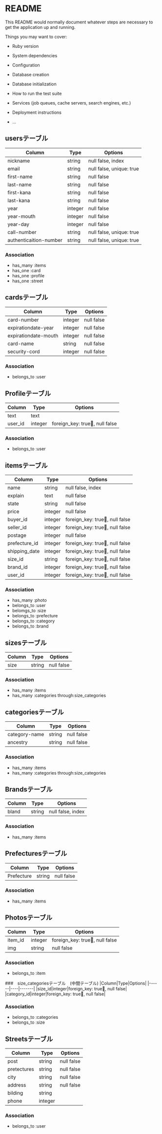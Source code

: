 # README

This README would normally document whatever steps are necessary to get the
application up and running.

Things you may want to cover:

* Ruby version

* System dependencies

* Configuration

* Database creation

* Database initialization

* How to run the test suite

* Services (job queues, cache servers, search engines, etc.)

* Deployment instructions

* ...

## usersテーブル

|Column|Type|Options|
|------|----|-------|
|nickname|string|null false, index|　ニックネーム
|email|string|null false, unique: true|　メールアドレス
|first-name|string|null false|　全角苗字
|last-name|string|null false|　全角名前
|first-kana|string|null false|　苗字カタカナ
|last-kana|string|null false|　名前カタカナ
|year|integer|null false|　年
|year-mouth|integer|null false|　月
|year-day|integer|null false|　日
|call-number|string|null false, unique: true|　電話番号
|authenticaition-number|string|null false, unique: true| 認証番号

### Association
- has_many :items
- has_one :card
- has_one :profile
- has_one :street


## cardsテーブル
|Column|Type|Options|
|------|----|-------|
|card-number|integer|null false|　カード番号
|expirationdate-year|integer|null false|　カード年
|expirationdate-mouth|integer|null false|　カード月
|card-name|string|null false| カード名前
|security-cord|integer|null false|　セキュリティーコード

### Association
- belongs_to :user

## Profileテーブル
|Column|Type|Options|
|------|----|-------|
|text|text||　プロフィール紹介文
|user_id|integer|foreign_key: true, null false|

### Association
- belongs_to :user


## itemsテーブル
|Column|Type|Options|
|------|----|-------|
|name|string|null false, index|　商品名
|explain|text|null false|　商品説明
|state|string|null false|　商品状態
|price|integer|null false|　商品価格
|buyer_id|integer|foreign_key: true, null false|
|seller_id|integer|foreign_key: true, null false|
|postage|integer|null false|　送料負担者
|prefecture_id|integer|foreign_key: true, null false|
|shipping_date|integer|foreign_key: true, null false|
|size_id|string|foreign_key: true, null false|
|brand_id|integer|foreign_key: true, null false|
|user_id|integer|foreign_key: true, null false|

### Association
- has_many :photo
- belongs_to :user
- belomgs_to :size
- belongs_to :prefecture
- belongs_to :category
- belongs_to :brand


## sizesテーブル
|Column|Type|Options|
|------|----|-------|
|size|string|null false|　サイズ

### Association
- has_many :items
- has_many :categories through:size_categories


## categoriesテーブル
|Column|Type|Options|
|------|----|-------|
|category-name|string|null false|　カテゴリー名前
|ancestry|string|null false| アンセストリー

### Association
- has_many :items
- has_many :categories through:size_categories


## Brandsテーブル
|Column|Type|Options|
|------|----|-------|
|bland|string|null false, index|　ブランド名

### Association
- has_many :items

## Prefecturesテーブル
|Column|Type|Options|
|------|----|-------|
|Prefecture|string|null false|　商品の都道府県

### Association
- has_many :items


## Photosテーブル
|Column|Type|Options|
|------|----|-------|
|item_id|integer|foreign_key: true, null false|
|img|string|null false|　画像

### Association
- belongs_to :item

###　size_categoriesテーブル　(中間テーブル)
|Column|Type|Options|
|------|----|-------|
|size_id|integer|foreign_key: true, null false|
|category_id|integer|foreign_key: true, null false|

### Association
- belongs_to :categories
- belongs_to :size

## Streetsテーブル
|Column|Type|Options|
|------|----|-------|
|post|string|null false|   郵便番号
|pretectures|string|null false|   都道府県
|city|string|null false|　市区町村
|address|string|null false| 番地
|bilding|string|| 建物名
|phone|integer|| 電話

### Association
- belongs_to :user

